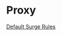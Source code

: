 # Proxy

[Default Surge Rules](https://raw.githubusercontent.com/Hackl0us/SS-Rule-Snippet/master/LAZY_RULES/Surge/Surge%203.conf)
